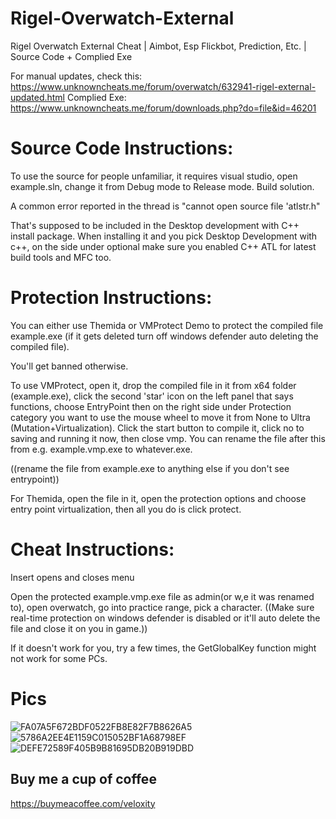 # Rigel-Overwatch-External
Rigel Overwatch External Cheat | Aimbot, Esp Flickbot, Prediction, Etc. | Source Code + Complied Exe

For manual updates, check this: https://www.unknowncheats.me/forum/overwatch/632941-rigel-external-updated.html
Complied Exe: https://www.unknowncheats.me/forum/downloads.php?do=file&id=46201


# Source Code Instructions: 
To use the source for people unfamiliar, it requires visual studio, open example.sln, change it from Debug mode to Release mode. Build solution.

A common error reported in the thread is "cannot open source file 'atlstr.h"

That's supposed to be included in the Desktop development with C++ install package. When installing it and you pick Desktop Development with c++, on the side under optional make sure you enabled C++ ATL for latest build tools and MFC too.


# Protection Instructions: 
You can either use Themida or VMProtect Demo to protect the compiled file example.exe (if it gets deleted turn off windows defender auto deleting the compiled file).

You'll get banned otherwise.

To use VMProtect, open it, drop the compiled file in it from x64 folder (example.exe), click the second 'star' icon on the left panel that says functions, choose EntryPoint then on the right side under Protection category you want to use the mouse wheel to move it from None to Ultra (Mutation+Virtualization). Click the start button to compile it, click no to saving and running it now, then close vmp. You can rename the file after this from e.g. example.vmp.exe to whatever.exe.

((rename the file from example.exe to anything else if you don't see entrypoint))

For Themida, open the file in it, open the protection options and choose entry point virtualization, then all you do is click protect.


# Cheat Instructions:
Insert opens and closes menu

Open the protected example.vmp.exe file as admin(or w,e it was renamed to), open overwatch, go into practice range, pick a character. ((Make sure real-time protection on windows defender is disabled or it'll auto delete the file and close it on you in game.))

If it doesn't work for you, try a few times, the GetGlobalKey function might not work for some PCs.

# Pics
![FA07A5F672BDF0522FB8E82F7B8626A5](https://github.com/Lynnette177/Rigel-Overwatch-External/assets/68948483/f24c521c-6816-4953-bdc0-4522dbb69346)
![5786A2EE4E1159C015052BF1A68798EF](https://github.com/Lynnette177/Rigel-Overwatch-External/assets/68948483/c33db943-0e63-400f-95ae-3ae2395bfad8)
![DEFE72589F405B9B81695DB20B919DBD](https://github.com/Lynnette177/Rigel-Overwatch-External/assets/68948483/ad2d49ea-b7a8-4185-bd3f-4e980837ffc7)

## Buy me a cup of coffee
https://buymeacoffee.com/veloxity
